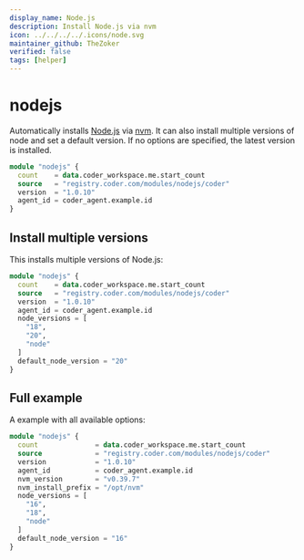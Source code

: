```yaml
---
display_name: Node.js
description: Install Node.js via nvm
icon: ../../../../.icons/node.svg
maintainer_github: TheZoker
verified: false
tags: [helper]
---
```


# nodejs

Automatically installs [Node.js](https://github.com/nodejs/node) via [nvm](https://github.com/nvm-sh/nvm). It can also install multiple versions of node and set a default version. If no options are specified, the latest version is installed.

```tf
module "nodejs" {
  count    = data.coder_workspace.me.start_count
  source   = "registry.coder.com/modules/nodejs/coder"
  version  = "1.0.10"
  agent_id = coder_agent.example.id
}
```

## Install multiple versions

This installs multiple versions of Node.js:

```tf
module "nodejs" {
  count    = data.coder_workspace.me.start_count
  source   = "registry.coder.com/modules/nodejs/coder"
  version  = "1.0.10"
  agent_id = coder_agent.example.id
  node_versions = [
    "18",
    "20",
    "node"
  ]
  default_node_version = "20"
}
```

## Full example

A example with all available options:

```tf
module "nodejs" {
  count              = data.coder_workspace.me.start_count
  source             = "registry.coder.com/modules/nodejs/coder"
  version            = "1.0.10"
  agent_id           = coder_agent.example.id
  nvm_version        = "v0.39.7"
  nvm_install_prefix = "/opt/nvm"
  node_versions = [
    "16",
    "18",
    "node"
  ]
  default_node_version = "16"
}
```
